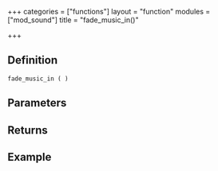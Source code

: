 +++
categories = ["functions"]
layout = "function"
modules = ["mod_sound"]
title = "fade_music_in()"

+++

## Definition

    fade_music_in ( )

## Parameters

## Returns

## Example
